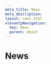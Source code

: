 ```yaml
---
meta_title: News
meta_description:
layout: news.html
eleventyNavigation:
  key: News
  parent: About
---
```


# News
